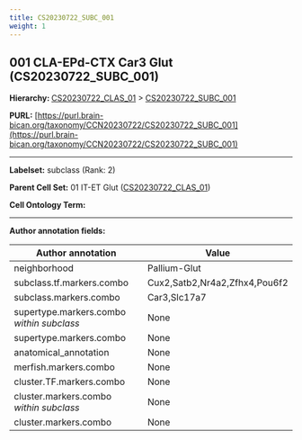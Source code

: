 ```yaml
---
title: CS20230722_SUBC_001
weight: 1
---
```

## 001 CLA-EPd-CTX Car3 Glut (CS20230722_SUBC_001)
<b>Hierarchy: </b>
[CS20230722_CLAS_01](../CS20230722_CLAS_01) >
[CS20230722_SUBC_001](../CS20230722_SUBC_001)

**PURL:** [https://purl.brain-bican.org/taxonomy/CCN20230722/CS20230722_SUBC_001](https://purl.brain-bican.org/taxonomy/CCN20230722/CS20230722_SUBC_001)

---


**Labelset:** subclass (Rank: 2)

**Parent Cell Set:** 01 IT-ET Glut ([CS20230722_CLAS_01](../CS20230722_CLAS_01))



**Cell Ontology Term:** 

[MARKER GENES.]: #


---

[TRANSFERRED ANNOTATIONS.]: #


[AUTHOR ANNOTATION FIELDS.]: #


**Author annotation fields:**

| Author annotation | Value |
|-------------------|-------|
|neighborhood|Pallium-Glut|
|subclass.tf.markers.combo|Cux2,Satb2,Nr4a2,Zfhx4,Pou6f2|
|subclass.markers.combo|Car3,Slc17a7|
|supertype.markers.combo _within subclass_|None|
|supertype.markers.combo|None|
|anatomical_annotation|None|
|merfish.markers.combo|None|
|cluster.TF.markers.combo|None|
|cluster.markers.combo _within subclass_|None|
|cluster.markers.combo|None|
